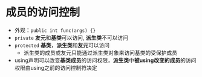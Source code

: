 # 成员的访问控制

- 外观：`public int func(args) {}`
- `private` **友元**和**基类**可以访问, **派生类**不可以访问
- `protected` **基类**，**派生类**和**友元**可以访问
  - 派生类的成员或友元只能通过派生类对象来访问基类的受保护成员
- using声明可以改变**基类成员**的访问权限，**派生类**中**被using改变的成员**的访问权限由using之前的访问控制符决定